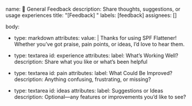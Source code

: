 name: 💬 General Feedback
description: Share thoughts, suggestions, or usage experiences
title: "[Feedback] "
labels: [feedback]
assignees: []

body:
- type: markdown
  attributes:
  value: |
  Thanks for using SPF Flattener! Whether you’ve got praise, pain points, or ideas, I’d love to hear them.

- type: textarea
  id: experience
  attributes:
  label: What’s Working Well?
  description: Share what you like or what’s been helpful

- type: textarea
  id: pain
  attributes:
  label: What Could Be Improved?
  description: Anything confusing, frustrating, or missing?

- type: textarea
  id: ideas
  attributes:
  label: Suggestions or Ideas
  description: Optional—any features or improvements you’d like to see?
